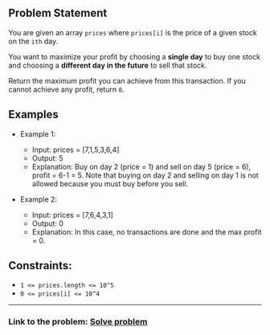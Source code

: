 ## Problem Statement

You are given an array `prices` where `prices[i]` is the price of a given stock on the `ith` day.</br>

You want to maximize your profit by choosing a **single day** to buy one stock and choosing a **different day in the future** to sell that stock.</br>

Return the maximum profit you can achieve from this transaction. If you cannot achieve any profit, return `0`.

## Examples

- Example 1:
  - Input: prices = [7,1,5,3,6,4]
  - Output: 5
  - Explanation: Buy on day 2 (price = 1) and sell on day 5 (price = 6), profit = 6-1 = 5. Note that buying on day 2 and selling on day 1 is not allowed because you must buy before you sell.

- Example 2:
  - Input: prices = [7,6,4,3,1]
  - Output: 0
  - Explanation: In this case, no transactions are done and the max profit = 0.
 
## Constraints:
- `1 <= prices.length <= 10^5`
- `0 <= prices[i] <= 10^4`

---
### Link to the problem: [Solve problem](https://leetcode.com/problems/best-time-to-buy-and-sell-stock/description/)
